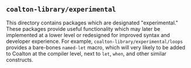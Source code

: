 ## `coalton-library/experimental`

This directory contains packages which are designated "experimental."
These packages provide useful functionality which may later be
implemented at a lower level or redesigned for improved syntax and
developer experience. For example,
`coalton-library/experimental/loops` provides a bare-bones `named-let`
macro, which will very likely to be added to Coalton at the compiler
level, next to `let`, `when`, and other similar constructs.

